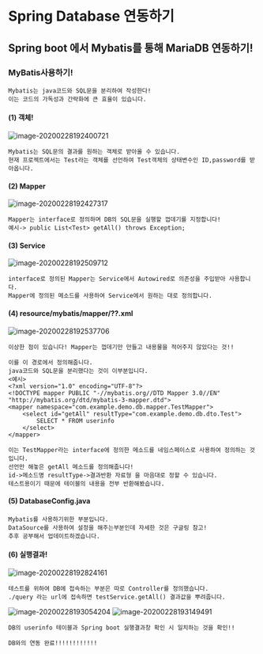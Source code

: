 # Spring Database 연동하기

## Spring boot 에서 Mybatis를 통해 MariaDB 연동하기!

### MyBatis사용하기!
	Mybatis는 java코드와 SQL문을 분리하여 작성한다!
	이는 코드의 가독성과 간략화에 큰 효율이 있습니다.



#### (1) 객체!

![image-20200228192400721](C:\Users\JKS\AppData\Roaming\Typora\typora-user-images\image-20200228192400721.png)

	Mybatis는 SQL문의 결과를 원하는 객체로 받아올 수 있습니다.
	현재 프로젝트에서는 Test라는 객체를 선언하여 Test객체의 상태변수인 ID,password를 받아옵니다.



#### (2) Mapper

![image-20200228192427317](C:\Users\JKS\AppData\Roaming\Typora\typora-user-images\image-20200228192427317.png)

	Mapper는 interface로 정의하며 DB의 SQL문을 실행할 껍데기를 지정합니다!
	예시-> public List<Test> getAll() throws Exception; 



#### (3) Service

![image-20200228192509712](C:\Users\JKS\AppData\Roaming\Typora\typora-user-images\image-20200228192509712.png)

	interface로 정의된 Mapper는 Service에서 Autowired로 의존성을 주입받아 사용합니다.
	Mapper에 정의된 메소드를 사용하여 Service에서 원하는 대로 정의합니다.



#### (4) resource/mybatis/mapper/??.xml

![image-20200228192537706](C:\Users\JKS\AppData\Roaming\Typora\typora-user-images\image-20200228192537706.png)

	이상한 점이 있습니다! Mapper는 껍데기만 만들고 내용물을 적어주지 않았다는 것!!
	
	이를 이 경로에서 정의해줍니다.
	java코드와 SQL문을 분리했다는 것이 이부분입니다.
	<예시>
	<?xml version="1.0" encoding="UTF-8"?>
	<!DOCTYPE mapper PUBLIC "-//mybatis.org//DTD Mapper 3.0//EN" "http://mybatis.org/dtd/mybatis-3-mapper.dtd">
	<mapper namespace="com.example.demo.db.mapper.TestMapper">
	    <select id="getAll" resultType="com.example.demo.db.dto.Test">
	        SELECT * FROM userinfo
	    </select>
	</mapper>
	
	이는 TestMapper라는 interface에 정의한 메소드를 네임스페이스로 사용하여 정의하는 것입니다.
	선언만 해놓은 getAll 메소드를 정의해줍니다!
	id->메소드명 resultType->결과반환 자료형 을 마음대로 정할 수 있습니다.
	테스트용이기 때문에 테이블의 내용을 전부 반환해봤습니다.




#### (5) DatabaseConfig.java
	Mybatis를 사용하기위한 부분입니다.
	DataSource를 사용하여 설정을 해주는부분인데 자세한 것은 구글링 참고!
	추후 공부해서 업데이트하겠습니다.


#### (6) 실행결과!

![image-20200228192824161](C:\Users\JKS\AppData\Roaming\Typora\typora-user-images\image-20200228192824161.png)

	테스트를 위하여 DB에 접속하는 부분은 따로 Controller를 정의했습니다.
	./query 라는 url에 접속하면 testService.getAll() 결과값을 뿌려줍니다.


![image-20200228193054204](C:\Users\JKS\AppData\Roaming\Typora\typora-user-images\image-20200228193054204.png)
![image-20200228193149491](C:\Users\JKS\AppData\Roaming\Typora\typora-user-images\image-20200228193149491.png)

	DB의 userinfo 테이블과 Spring boot 실행결과창 확인 시 일치하는 것을 확인!!
	
	DB와의 연동 완료!!!!!!!!!!!!